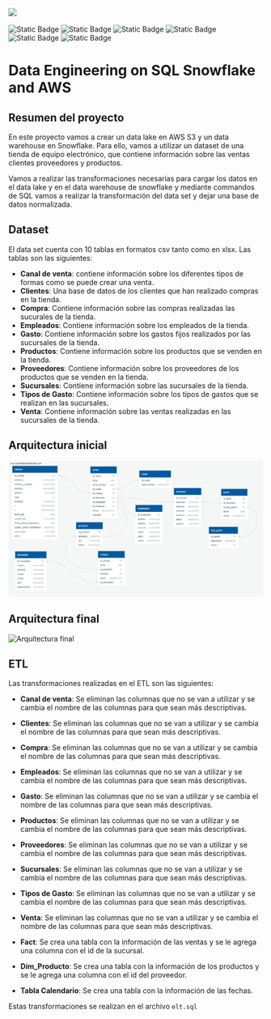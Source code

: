 ![](https://imageio.forbes.com/specials-images/imageserve/61de7798bbf30165eca665bc/0x0.jpg?format=jpg&width=1200)

![Static Badge](https://img.shields.io/badge/Snowflake-gray?style=flat&logo=snowflake)
![Static Badge](https://img.shields.io/badge/AWS--S3-orange?style=flat&logo=redshift)
![Static Badge](https://img.shields.io/badge/SQL-gray?style=flat&logo=SQL)
![Static Badge](https://img.shields.io/badge/Python-green?style=flat&logo=python)
![Static Badge](https://img.shields.io/badge/-Pandas-black?style=flat&logo=pandas)
![Static Badge](https://img.shields.io/badge/Json-gray?style=flat&logo=Json)


# Data Engineering on SQL Snowflake and AWS

## Resumen del proyecto

En este proyecto vamos a crear un data lake en AWS S3 y un data warehouse en Snowflake. Para ello, vamos a utilizar un dataset de una tienda de equipo electrónico, que contiene información sobre las ventas clientes proveedores y productos.

Vamos a realizar las transformaciones necesarias para cargar los datos en el data lake y en el data warehouse de snowflake y mediante commandos de SQL vamos a realizar la transformación del data set y dejar una base de datos normalizada.


## Dataset
El data set cuenta con 10 tablas en formatos csv tanto como en xlsx. Las tablas son las siguientes:

- **Canal de venta**: contiene información sobre los diferentes tipos de formas como se puede crear una venta.
- **Clientes**: Una base de datos de los clientes que han realizado compras en la tienda.
- **Compra**: Contiene información sobre las compras realizadas las sucurales de la tienda.
- **Empleados**: Contiene información sobre los empleados de la tienda.
- **Gasto**: Contiene información sobre los gastos fijos realizados por las sucursales de la tienda.
- **Productos**: Contiene información sobre los productos que se venden en la tienda.
- **Proveedores**: Contiene información sobre los proveedores de los productos que se venden en la tienda.
- **Sucursales**: Contiene información sobre las sucursales de la tienda.
- **Tipos de Gasto**: Contiene información sobre los tipos de gastos que se realizan en las sucursales.
- **Venta**: Contiene información sobre las ventas realizadas en las sucursales de la tienda.

## Arquitectura inicial

![Arquitectura inicial](./src/QuickDBD-Free%20Diagram.png)

## Arquitectura final

![Arquitectura final](./src/QuickDBD-Free%20Diagram%20(1).png)

## ETL

Las transformaciones realizadas en el ETL son las siguientes:

- **Canal de venta**: Se eliminan las columnas que no se van a utilizar y se cambia el nombre de las columnas para que sean más descriptivas.

- **Clientes**: Se eliminan las columnas que no se van a utilizar y se cambia el nombre de las columnas para que sean más descriptivas.

- **Compra**: Se eliminan las columnas que no se van a utilizar y se cambia el nombre de las columnas para que sean más descriptivas.

- **Empleados**: Se eliminan las columnas que no se van a utilizar y se cambia el nombre de las columnas para que sean más descriptivas.

- **Gasto**: Se eliminan las columnas que no se van a utilizar y se cambia el nombre de las columnas para que sean más descriptivas.

- **Productos**: Se eliminan las columnas que no se van a utilizar y se cambia el nombre de las columnas para que sean más descriptivas.

- **Proveedores**: Se eliminan las columnas que no se van a utilizar y se cambia el nombre de las columnas para que sean más descriptivas.

- **Sucursales**: Se eliminan las columnas que no se van a utilizar y se cambia el nombre de las columnas para que sean más descriptivas.

- **Tipos de Gasto**: Se eliminan las columnas que no se van a utilizar y se cambia el nombre de las columnas para que sean más descriptivas.

- **Venta**: Se eliminan las columnas que no se van a utilizar y se cambia el nombre de las columnas para que sean más descriptivas.

- **Fact**: Se crea una tabla con la información de las ventas y se le agrega una columna con el id de la sucursal.

- **Dim_Producto**: Se crea una tabla con la información de los productos y se le agrega una columna con el id del proveedor.

- **Tabla Calendario**: Se crea una tabla con la información de las fechas.

Estas transformaciones se realizan en el archivo `elt.sql`
